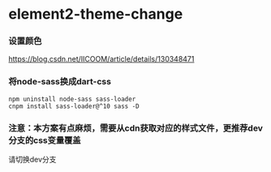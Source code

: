 # element2-theme-change

### 设置颜色
https://blog.csdn.net/IICOOM/article/details/130348471

### 将node-sass换成dart-css
```
npm uninstall node-sass sass-loader
cnpm install sass-loader@^10 sass -D
```

### 注意：本方案有点麻烦，需要从cdn获取对应的样式文件，更推荐dev分支的css变量覆盖
请切换dev分支
